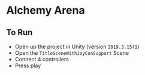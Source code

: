 # Alchemy Arena

## To Run
- Open up the project in Unity (version `2019.3.15f1`)
- Open the `TitleSceneWithJoyConSupport` Scene
- Connect 4 controllers
- Press play
